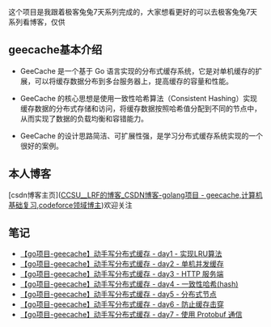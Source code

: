 这个项目是我跟着极客兔兔7天系列完成的，大家想看更好的可以去极客兔兔7天系列看博客，仅供
## geecache基本介绍

- GeeCache 是一个基于 Go 语言实现的分布式缓存系统，它是对单机缓存的扩展，可以将缓存数据分布到多台服务器上，提高缓存的容量和性能。
- GeeCache 的核心思想是使用一致性哈希算法（Consistent Hashing）实现缓存数据的分布式存储和访问，将缓存数据按照哈希值分配到不同的节点中，从而实现了数据的负载均衡和容错能力。

- GeeCache 的设计思路简洁、可扩展性强，是学习分布式缓存系统实现的一个很好的案例。

## 本人博客
[csdn博客主页]([CCSU__LRF的博客_CSDN博客-golang项目 - geecache,计算机基础复习,codeforce领域博主](https://blog.csdn.net/csxylrf?spm=1011.2415.3001.5343))欢迎关注
## 笔记 

- [【go项目-geecache】动手写分布式缓存 - day1 - 实现LRU算法](https://blog.csdn.net/csxylrf/article/details/130189041?spm=1001.2014.3001.5501)
- [【go项目-geecache】动手写分布式缓存 - day2 - 单机并发缓存](https://blog.csdn.net/csxylrf/article/details/130210651?spm=1001.2014.3001.5501)
- [【go项目-geecache】动手写分布式缓存 - day3 - HTTP 服务端](https://blog.csdn.net/csxylrf/article/details/130222918?spm=1001.2014.3001.5501)
- [【go项目-geecache】动手写分布式缓存 - day4 - 一致性哈希(hash)](https://blog.csdn.net/csxylrf/article/details/130225636?spm=1001.2014.3001.5501)
- [【go项目-geecache】动手写分布式缓存 - day5 - 分布式节点](https://blog.csdn.net/csxylrf/article/details/130231834?spm=1001.2014.3001.5501)
- [【go项目-geecache】动手写分布式缓存 - day6 - 防止缓存击穿](https://blog.csdn.net/csxylrf/article/details/130244567?spm=1001.2014.3001.5501)
- [【go项目-geecache】动手写分布式缓存 - day7 - 使用 Protobuf 通信](https://blog.csdn.net/csxylrf/article/details/130257794?spm=1001.2014.3001.5501)


